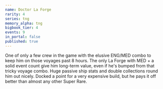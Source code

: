 ```yaml
---
name: Doctor La Forge
rarity: 4
series: tng
memory_alpha: tng
bigbook_tier: 4
events: 9
in_portal: false
published: true
---
```


One of only a few crew in the game with the elusive ENG/MED combo to keep him on those voyages past 8 hours. The only La Forge with MED + a solid event count give him long-term value, even if he's bumped from that tricky voyage combo. Huge passive ship stats and double collections round him out nicely. Docked a point for a very expensive build, but he pays it off better than almost any other Super Rare.
